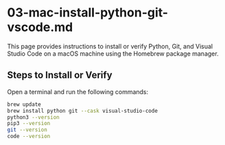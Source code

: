 # 03-mac-install-python-git-vscode.md

This page provides instructions to install or verify Python, Git, and Visual Studio Code on a macOS machine using the Homebrew package manager.

## Steps to Install or Verify

Open a terminal and run the following commands:

```zsh
brew update
brew install python git --cask visual-studio-code
python3 --version
pip3 --version
git --version
code --version
```